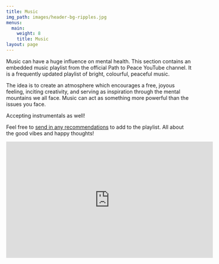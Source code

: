 ```yaml
---
title: Music
img_path: images/header-bg-ripples.jpg
menus:
  main:
    weight: 8
    title: Music
layout: page
---
```


Music can have a huge influence on mental health. This section contains an embedded music playlist from the official Path to Peace YouTube channel. It is a frequently updated playlist of bright, colourful, peaceful music.

The idea is to create an atmosphere which encourages a free, joyous feeling, inciting creativity, and serving as inspiration through the mental mountains we all face. Music can act as something more powerful than the issues you face. 

Accepting instrumentals as well! 

Feel free to [send in any recommendations](mailto:lachlan.querzoli@gmail.com) to add to the playlist. All about the good vibes and happy thoughts! 


<iframe width="560" height="315" src="https://www.youtube.com/embed/videoseries?list=PL-AaaRr6J9YomHlGgpAB4Mz1qlq5ciJko" frameborder="0" allow="accelerometer; autoplay; encrypted-media; gyroscope; picture-in-picture" allowfullscreen></iframe>
